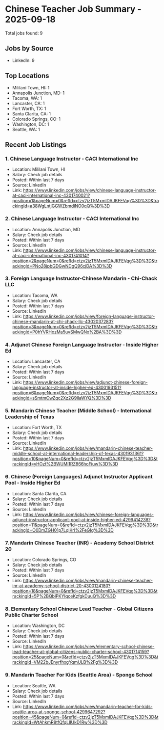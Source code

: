 # Chinese Teacher Job Summary - 2025-09-18

Total jobs found: 9

## Jobs by Source

- LinkedIn: 9

## Top Locations

- Mililani Town, HI: 1
- Annapolis Junction, MD: 1
- Tacoma, WA: 1
- Lancaster, CA: 1
- Fort Worth, TX: 1
- Santa Clarita, CA: 1
- Colorado Springs, CO: 1
- Washington, DC: 1
- Seattle, WA: 1

## Recent Job Listings

### 1. Chinese Language Instructor - CACI International Inc
- Location: Mililani Town, HI
- Salary: Check job details
- Posted: Within last 7 days
- Source: LinkedIn
- Link: https://www.linkedin.com/jobs/view/chinese-language-instructor-at-caci-international-inc-4301740021?position=1&pageNum=0&refId=ctzv2jzT5MxmIDAJKFEVqg%3D%3D&trackingId=a38WgLntjGGWZbmdiNO0qQ%3D%3D

### 2. Chinese Language Instructor - CACI International Inc
- Location: Annapolis Junction, MD
- Salary: Check job details
- Posted: Within last 7 days
- Source: LinkedIn
- Link: https://www.linkedin.com/jobs/view/chinese-language-instructor-at-caci-international-inc-4301741014?position=2&pageNum=0&refId=ctzv2jzT5MxmIDAJKFEVqg%3D%3D&trackingId=PNo28jpbGDGwNDgQ96cjDA%3D%3D

### 3. Foreign Language Instructor-Chinese Mandarin - Chi-Chack LLC
- Location: Tacoma, WA
- Salary: Check job details
- Posted: Within last 7 days
- Source: LinkedIn
- Link: https://www.linkedin.com/jobs/view/foreign-language-instructor-chinese-mandarin-at-chi-chack-llc-4302037283?position=3&pageNum=0&refId=ctzv2jzT5MxmIDAJKFEVqg%3D%3D&trackingId=P0hYVRHozMa5uvSMwQNx%2BA%3D%3D

### 4. Adjunct Chinese Foreign Language Instructor - Inside Higher Ed
- Location: Lancaster, CA
- Salary: Check job details
- Posted: Within last 7 days
- Source: LinkedIn
- Link: https://www.linkedin.com/jobs/view/adjunct-chinese-foreign-language-instructor-at-inside-higher-ed-4300193151?position=6&pageNum=0&refId=ctzv2jzT5MxmIDAJKFEVqg%3D%3D&trackingId=sSmtmCwZqc2Xz2G9lIaWYQ%3D%3D

### 5. Mandarin Chinese Teacher (Middle School) - International Leadership of Texas
- Location: Fort Worth, TX
- Salary: Check job details
- Posted: Within last 7 days
- Source: LinkedIn
- Link: https://www.linkedin.com/jobs/view/mandarin-chinese-teacher-middle-school-at-international-leadership-of-texas-4301931361?position=10&pageNum=0&refId=ctzv2jzT5MxmIDAJKFEVqg%3D%3D&trackingId=yHOzf%2BWUMi1RZ866hoFiuw%3D%3D

### 6. Chinese (Foreign Languages) Adjunct Instructor Applicant Pool - Inside Higher Ed
- Location: Santa Clarita, CA
- Salary: Check job details
- Posted: Within last 7 days
- Source: LinkedIn
- Link: https://www.linkedin.com/jobs/view/chinese-foreign-languages-adjunct-instructor-applicant-pool-at-inside-higher-ed-4299414238?position=11&pageNum=0&refId=ctzv2jzT5MxmIDAJKFEVqg%3D%3D&trackingId=O0DmZGH01p7LqlKrl%2FeGIg%3D%3D

### 7. Mandarin Chinese Teacher (INR) - Academy School District 20
- Location: Colorado Springs, CO
- Salary: Check job details
- Posted: Within last 7 days
- Source: LinkedIn
- Link: https://www.linkedin.com/jobs/view/mandarin-chinese-teacher-inr-at-academy-school-district-20-4300124180?position=18&pageNum=0&refId=ctzv2jzT5MxmIDAJKFEVqg%3D%3D&trackingId=5P%2BQblPKYIqceKzfgkDuuQ%3D%3D

### 8. Elementary School Chinese Lead Teacher - Global Citizens Public Charter School
- Location: Washington, DC
- Salary: Check job details
- Posted: Within last 7 days
- Source: LinkedIn
- Link: https://www.linkedin.com/jobs/view/elementary-school-chinese-lead-teacher-at-global-citizens-public-charter-school-4301714159?position=25&pageNum=0&refId=ctzv2jzT5MxmIDAJKFEVqg%3D%3D&trackingId=VM22bJEnyrfhxgYqmULB%2Fg%3D%3D

### 9. Mandarin Teacher For Kids (Seattle Area) - Sponge School
- Location: Seattle, WA
- Salary: Check job details
- Posted: Within last 7 days
- Source: LinkedIn
- Link: https://www.linkedin.com/jobs/view/mandarin-teacher-for-kids-seattle-area-at-sponge-school-4299647292?position=45&pageNum=0&refId=ctzv2jzT5MxmIDAJKFEVqg%3D%3D&trackingId=WtAhkmR8tfQfqLIlUkD1Rw%3D%3D

